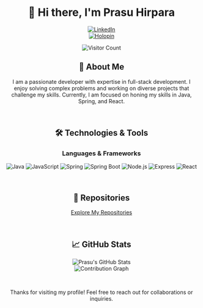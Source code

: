 <div align="center">

# 👋 Hi there, I'm Prasu Hirpara  

[![LinkedIn](https://img.shields.io/badge/LinkedIn-0077B5?style=for-the-badge&logo=linkedin&logoColor=white)](https://www.linkedin.com/in/prasu-hirpara-130575247/)  
[![Holopin](https://holopin.me/prasuhirapara)](https://holopin.io/@prasuhirapara)  

![Visitor Count](https://profile-counter.glitch.me/PrasuHirapara/count.svg)

## 🌟 About Me  
I am a passionate developer with expertise in full-stack development. I enjoy solving complex problems and working on diverse projects that challenge my skills. Currently, I am focused on honing my skills in Java, Spring, and React.

<br>

## 🛠️ Technologies & Tools  

### Languages & Frameworks
<div align="center">

![Java](https://img.shields.io/badge/Java-007396?style=for-the-badge&labelColor=black&logo=java&logoColor=007396)
![JavaScript](https://img.shields.io/badge/JavaScript-F7DF1E?style=for-the-badge&labelColor=black&logo=javascript&logoColor=F7DF1E)
![Spring](https://img.shields.io/badge/Spring-6DB33F?style=for-the-badge&labelColor=black&logo=spring&logoColor=6DB33F)
![Spring Boot](https://img.shields.io/badge/Spring%20Boot-6DB33F?style=for-the-badge&labelColor=black&logo=springboot&logoColor=6DB33F)
![Node.js](https://img.shields.io/badge/Node.js-339933?style=for-the-badge&labelColor=black&logo=node.js&logoColor=339933)
![Express](https://img.shields.io/badge/Express-000000?style=for-the-badge&labelColor=black&logo=express&logoColor=FFFFFF)
![React](https://img.shields.io/badge/React-61DAFB?style=for-the-badge&labelColor=black&logo=react&logoColor=61DAFB)

</div>

<br>

## 📝 Repositories  
[Explore My Repositories](https://github.com/PrasuHirapara?tab=repositories)  

<br>

## 📈 GitHub Stats  
![Prasu's GitHub Stats](https://github-readme-stats.vercel.app/api?username=PrasuHirapara&show_icons=true&theme=radical)  
![Contribution Graph](https://github-readme-streak-stats.herokuapp.com/?user=PrasuHirapara&theme=dark)  

<br>

Thanks for visiting my profile! Feel free to reach out for collaborations or inquiries.

</div>
